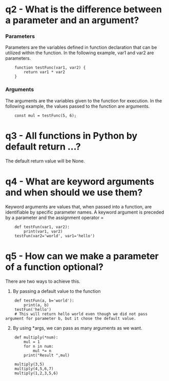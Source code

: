 # q2 - What is the difference between a parameter and an argument? 

### Parameters
Parameters are the variables defined in function declaration that can be utilized within the function.
In the following example, var1 and var2 are parameters.
```
    function testFunc(var1, var2) {
        return var1 * var2
    }
```

### Arguments
The arguments are the variables given to the function for execution.
In the following example, the values passed to the function are arguments. 
```
    const mul = testFunc(5, 6);
```

# q3 - All functions in Python by default return …?
The default return value will be None.

# q4 - What are keyword arguments and when should we use them?
Keyword arguments are values that, when passed into a function, are identifiable by specific parameter names. A keyword argument is preceded by a parameter and the assignment operator = 
```
    def testFun(var1, var2): 
        print(var1, var2)
    testFun(var2='world', var1='hello')
```
# q5 - How can we make a parameter of a function optional?
There are two ways to achieve this. 

1. By passing a default value to the function 
```
    def testFun(a, b='world'):
        print(a, b)
    testFun('hello')
    # This will return hello world even though we did not pass argument for parameter b, but it chose the default value.
```
2. By using *args, we can pass as many arguments as we want.
```
    def multiply(*num):
        mul = 1
        for n in num:
            mul *= n
        print("Result ",mul)

    multiply(3,5)
    multiply(4,5,6,7)
    multiply(1,2,3,5,6)
```